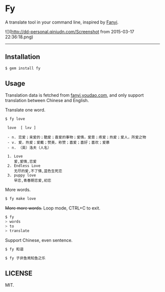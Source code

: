 # Fy

A translate tool in your command line, inspired by [Fanyi](https://github.com/afc163/fanyi).

![](http://dd-personal.qiniudn.com/Screenshot from 2015-03-17 22:36:18.png)

---

## Installation
```bash
$ gem install fy
```

## Usage

Translation data is fetched from [fanyi.youdao.com](http://fanyi.youdao.com),
and only support translation between Chinese and English.

Translate one word.

```bash
$ fy love
```

```
 love  [ lʌv ]

 - n. 恋爱；亲爱的；酷爱；喜爱的事物；爱情，爱意；疼爱；热爱；爱人，所爱之物
 - v. 爱，热爱；爱戴；赞美，称赞；喜爱；喜好；喜欢；爱慕
 - n. （英）洛夫（人名）

 1. Love
    爱,爱情,恋爱
 2. Endless Love
    无尽的爱,不了情,蓝色生死恋
 3. puppy love
    早恋,青春期恋爱,初恋
```

More words.

```bash
$ fy make love
```

~~More more words.~~  Loop mode, CTRL+C to exit.
```bash
$ fy
> words
> to
> translate
```


Support Chinese, even sentence.

```bash
$ fy 和谐
```

```bash
$ fy 子非鱼焉知鱼之乐
```

## LICENSE

MIT.
